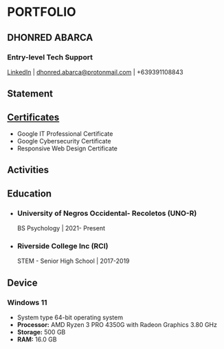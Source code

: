 # PORTFOLIO
## DHONRED ABARCA
### Entry-level Tech Support
[LinkedIn](https://www.linkedin.com/in/dhonred-abarca-648019266/) | dhonred.abarca@protonmail.com | +639391108843
## Statement

## [Certificates](Certificates/Achievements)
- Google IT Professional Certificate
- Google Cybersecurity Certificate
- Responsive Web Design Certificate
## Activities

## Education
- ### University of Negros Occidental- Recoletos (UNO-R)
    BS Psychology | 2021- Present
- ### Riverside College Inc (RCI)
    STEM - Senior High School | 2017-2019
## Device
### Windows 11
- System type	64-bit operating system
- <strong>Processor:</strong> AMD Ryzen 3 PRO 4350G with Radeon Graphics 3.80 GHz
- <strong>Storage:</strong> 500 GB
- <strong>RAM:</strong>	16.0 GB


